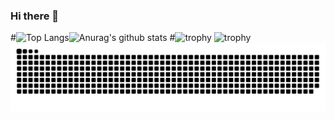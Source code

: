 ### Hi there 👋

<!--
**eeric/eeric** is a ✨ _special_ ✨ repository because its `README.md` (this file) appears on your GitHub profile.

Here are some ideas to get you started:

- 🔭 I’m currently working on AI
- 🌱 I’m currently learning Deep learning technology
- 👯 I’m looking to collaborate on ...
- 🤔 I’m looking for help with ...
- 💬 Ask me about ...
- 📫 How to reach me: ...
- 😄 Pronouns: ...
- ⚡ Fun fact: ...
-->
#![Top Langs](https://github-readme-stats.vercel.app/api/top-langs/?username=eeric&langs_count=8&theme=dark&layout=compact)![Anurag's github stats](https://github-#readme-stats.vercel.app/api?username=eeric&show_icons=true&theme=radical)
#![trophy](https://github-profile-trophy.vercel.app/?username=eeric&title=Stars,Followers,Commits,Repositories,Issues&theme=discord&margin-w=15)
![trophy](https://github-profile-trophy.vercel.app/?username=eeric&theme=discord)
![image](https://github.com/eeric/Pedestrian-detection-paper-list/blob/main/Visualize/github-snake.svg)


